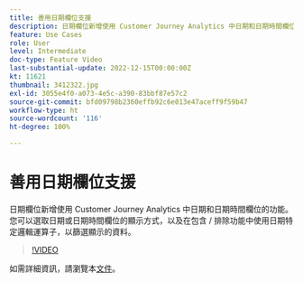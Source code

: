 ```yaml
---
title: 善用日期欄位支援
description: 日期欄位新增使用 Customer Journey Analytics 中日期和日期時間欄位的功能。您可以選取日期或日期時間欄位的顯示方式，以及在包含 / 排除功能中使用日期特定邏輯運算子，以篩選顯示的資料。
feature: Use Cases
role: User
level: Intermediate
doc-type: Feature Video
last-substantial-update: 2022-12-15T00:00:00Z
kt: 11621
thumbnail: 3412322.jpg
exl-id: 3055e4f0-a073-4e5c-a390-83bbf87e57c2
source-git-commit: bfd09798b2360effb92c6e013e47aceff9f59b47
workflow-type: ht
source-wordcount: '116'
ht-degree: 100%

---
```


# 善用日期欄位支援

日期欄位新增使用 Customer Journey Analytics 中日期和日期時間欄位的功能。您可以選取日期或日期時間欄位的顯示方式，以及在包含 / 排除功能中使用日期特定邏輯運算子，以篩選顯示的資料。

>[!VIDEO](https://video.tv.adobe.com/v/3412322/?quality=12&learn=on)

如需詳細資訊，請瀏覽本[文件](https://experienceleague.adobe.com/docs/analytics-platform/using/cja-usecases/data-views/data-views-usecases.html?lang=zh-Hant#date)。
